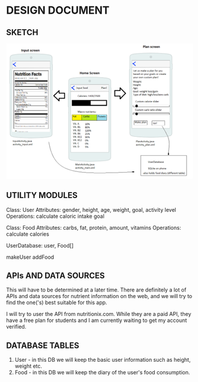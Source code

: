 # DESIGN DOCUMENT

## SKETCH

![Alt text](/proposal1.png?raw=true "Portrait")

## UTILITY MODULES
Class: User
Attributes: gender, height, age, weight, goal, activity level
Operations: calculate caloric intake goal

Class: Food
Attributes: carbs, fat, protein, amount, vitamins
Operations: calculate calories

UserDatabase:
user,
Food[] 

makeUser
addFood

## APIs AND DATA SOURCES
This will have to be determined at a later time. There are definitely a lot of APIs and data sources for nutrient information on the web, and we will try to find the one('s) best suitable for this app.

I will try to user the API from nutritionix.com. While they are a paid API, they have a free plan for students and I am currently waiting to get my account verified.

## DATABASE TABLES
1. User - in this DB we will keep the basic user information such as height, weight etc.
2. Food - in this DB we will keep the diary of the user's food consumption.
